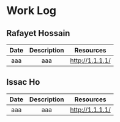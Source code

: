 # Work Log

## Rafayet Hossain

| Date | Description | Resources |
| :---: | :---: | :---: |
| aaa | aaa | http://1.1.1.1/ |

## Issac Ho

| Date | Description | Resources |
| :---: | :---: | :---: |
| aaa | aaa | http://1.1.1.1/ |

